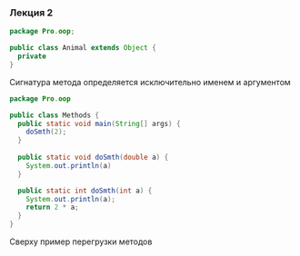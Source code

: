 ### Лекция 2

```java
package Pro.oop;

public class Animal extends Object {
  private 
}
```

Сигнатура метода определяется исключительно именем и аргументом 

```java
package Pro.oop

public class Methods {
  public static void main(String[] args) {
    doSmth(2);
  }
 
  public static void doSmth(double a) {
    System.out.println(a)
  }

  public static int doSmth(int a) {
    System.out.println(a);
    return 2 * a;
  }
}
```

Сверху пример перегрузки методов
